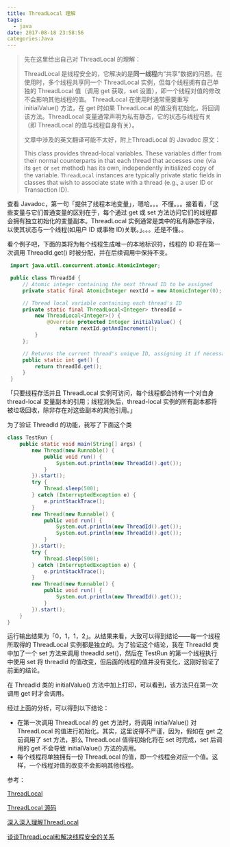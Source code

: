 ```yaml
---
title: ThreadLocal 理解
tags:
  - java
date: 2017-08-18 23:58:56
categories:Java
---
```


> 先在这里给出自己对 ThreadLocal 的理解：
>
> ThreadLocal 是线程安全的，它解决的是**同一线程**内“共享”数据的问题。在使用时，多个线程共享同一个 ThreadLocal 实例，但每个线程拥有自己单独的 ThreadLocal 值（调用 get 获取，set 设置），即一个线程对值的修改不会影响其他线程的值。 ThreadLocal 在使用时通常需要重写 initialValue() 方法，在 get 时如果 ThreadLocal 的值没有初始化，将回调该方法。ThreadLocal 变量通常声明为私有静态，它的状态与线程有关（即 ThreadLocal 的值与线程自身有关）。
>
> 文章中涉及的英文翻译可能不太好，附上ThreadLocal 的  Javadoc 原文：
>
> This class provides thread-local variables. These variables differ from their normal counterparts in that each thread that accesses one (via its `get` or `set` method) has its own, independently initialized copy of the variable. `ThreadLocal` instances are typically private static fields in classes that wish to associate state with a thread (e.g., a user ID or Transaction ID).



查看 Javadoc，第一句「提供了线程本地变量」，嗯哈。。。不懂。。。接着看，「这些变量与它们普通变量的区别在于，每个通过 get 或 set 方法访问它们的线程都会拥有独立初始化的变量副本。ThreadLocal 实例通常是类中的私有静态字段，以使其状态与一个线程(如用户 ID 或事物 ID)关联。」。。。还是不懂。。

看个例子吧，下面的类将为每个线程生成唯一的本地标识符，线程的 ID 将在第一次调用 ThreadId.get() 时被分配，并在后续调用中保持不变。

```java
 import java.util.concurrent.atomic.AtomicInteger;

 public class ThreadId {
     // Atomic integer containing the next thread ID to be assigned
     private static final AtomicInteger nextId = new AtomicInteger(0);

     // Thread local variable containing each thread's ID
     private static final ThreadLocal<Integer> threadId =
         new ThreadLocal<Integer>() {
             @Override protected Integer initialValue() {
                 return nextId.getAndIncrement();
         }
     };

     // Returns the current thread's unique ID, assigning it if necessary
     public static int get() {
         return threadId.get();
     }
 }
```

「只要线程存活并且 ThreadLocal 实例可访问，每个线程都会持有一个对自身 thread-local 变量副本的引用；线程消失后，thread-local 实例的所有副本都将被垃圾回收，除非存在对这些副本的其他引用。」

为了验证 ThreadId 的功能，我写了下面这个类

```java
class TestRun {
	public static void main(String[] args) {
		new Thread(new Runnable() {
			public void run() {
				System.out.println(new ThreadId().get());
			}
		}).start();
		try {
            Thread.sleep(500);
        } catch (InterruptedException e) {
            e.printStackTrace();
        }
		new Thread(new Runnable() {
			public void run() {
				System.out.println(new ThreadId().get());
				System.out.println(new ThreadId().get());
			}
		}).start();
		try {
            Thread.sleep(500);
        } catch (InterruptedException e) {
            e.printStackTrace();
        }
		new Thread(new Runnable() {
			public void run() {
				System.out.println(new ThreadId().get());
			}
		}).start();
	}
}
```

运行输出结果为「0，1，1，2」。从结果来看，大致可以得到结论——每一个线程所取得的 ThreadLocal 实例都是独立的。为了验证这个结论，我在 ThreadId 类中加了一个 set 方法来调用 threadId.set()，然后在 TestRun 的第一个线程执行中使用 set 将 threadId 的值改变，但后面的线程的值并没有变化，这刚好验证了前面的结论。

在 ThreadId 类的 initialValue() 方法中加上打印，可以看到，该方法只在第一次调用 get 时才会调用。

经过上面的分析，可以得到以下结论：

+ 在第一次调用 ThreadLocal 的 get 方法时，将调用 initialValue() 对 ThreadLocal 的值进行初始化。其实，这里说得不严谨，因为，假如在 get 之前调用了 set 方法，那么 ThreadLocal 值得初始化将在 set 时完成，set 后调用的 get 不会导致 initialValue() 方法的调用。
+ 每个线程将单独拥有一份 ThreadLocal 的值，即一个线程会对应一个值。这样，一个线程对值的改变不会影响其他线程。



参考：

[ThreadLocal](https://developer.android.com/reference/java/lang/ThreadLocal.html)

[ThreadLocal 源码](https://android.googlesource.com/platform/libcore/+/refs/heads/master/ojluni/src/main/java/java/lang/ThreadLocal.java)

[深入深入理解ThreadLocal](http://www.cnblogs.com/lqminn/p/3751206.html)

[谈谈ThreadLocal和解决线程安全的关系](http://zhangbo-peipei-163-com.iteye.com/blog/2029216?utm_source=qq&utm_medium=social)



